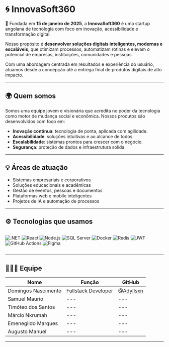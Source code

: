 # 🌀 InnovaSoft360

🚀 Fundada em **15 de janeiro de 2025**, a **InnovaSoft360** é uma startup angolana de tecnologia com foco em inovação, acessibilidade e transformação digital.

Nosso propósito é **desenvolver soluções digitais inteligentes, modernas e escaláveis**, que otimizam processos, automatizam rotinas e elevam o potencial de empresas, instituições, comunidades e pessoas.

Com uma abordagem centrada em resultados e experiência do usuário, atuamos desde a concepção até a entrega final de produtos digitais de alto impacto.

---

## 🌍 Quem somos

Somos uma equipe jovem e visionária que acredita no poder da tecnologia como motor de mudança social e econômica. Nossos produtos são desenvolvidos com foco em:

- **Inovação contínua**: tecnologia de ponta, aplicada com agilidade.
- **Acessibilidade**: soluções intuitivas e ao alcance de todos.
- **Escalabilidade**: sistemas prontos para crescer com o negócio.
- **Segurança**: proteção de dados e infraestrutura sólida.

---

## 💡 Áreas de atuação

- Sistemas empresariais e corporativos
- Soluções educacionais e acadêmicas
- Gestão de eventos, pessoas e documentos
- Plataformas web e mobile inteligentes
- Projetos de IA e automação de processos

---

## ⚙️ Tecnologias que usamos

<div style="display: flex; gap: 10px; flex-wrap: wrap">

![.NET](https://img.shields.io/badge/.NET-512BD4?style=for-the-badge&logo=dotnet&logoColor=white)
![React](https://img.shields.io/badge/React-61DAFB?style=for-the-badge&logo=react&logoColor=black)
![Node.js](https://img.shields.io/badge/Node.js-339933?style=for-the-badge&logo=nodedotjs&logoColor=white)
![SQL Server](https://img.shields.io/badge/SQL_Server-CC2927?style=for-the-badge&logo=microsoftsqlserver&logoColor=white)
![Docker](https://img.shields.io/badge/Docker-2496ED?style=for-the-badge&logo=docker&logoColor=white)
![Redis](https://img.shields.io/badge/Redis-DC382D?style=for-the-badge&logo=redis&logoColor=white)
![JWT](https://img.shields.io/badge/JWT-000000?style=for-the-badge&logo=jsonwebtokens&logoColor=white)
![GitHub Actions](https://img.shields.io/badge/GitHub_Actions-2088FF?style=for-the-badge&logo=githubactions&logoColor=white)
![Figma](https://img.shields.io/badge/Figma-F24E1E?style=for-the-badge&logo=figma&logoColor=white)

</div>

---

## 🧑‍🤝‍🧑 Equipe

| Nome                | Função                | GitHub                         |
|---------------------|------------------------|--------------------------------|
| Domingos Nascimento | Fullstack Developer    | [@Adyllsxn](https://github.com/Adyllsxn) |
| Samuel Maurio       | ---                    | ---                            |
| Timóteo dos Santos  | ---                    | ---                            |
| Márcio Nkrumah      | ---                    | ---                            |
| Emenegildo Marques  | ---                    | ---                            |
| Augusto Manuel      | ---                    | ---                            |

---



